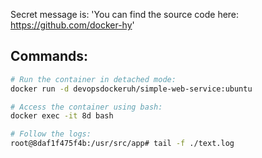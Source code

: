 Secret message is: 'You can find the source code here: https://github.com/docker-hy'

## Commands:
``` bash
# Run the container in detached mode:
docker run -d devopsdockeruh/simple-web-service:ubuntu

# Access the container using bash:
docker exec -it 8d bash

# Follow the logs:
root@8daf1f475f4b:/usr/src/app# tail -f ./text.log
```
